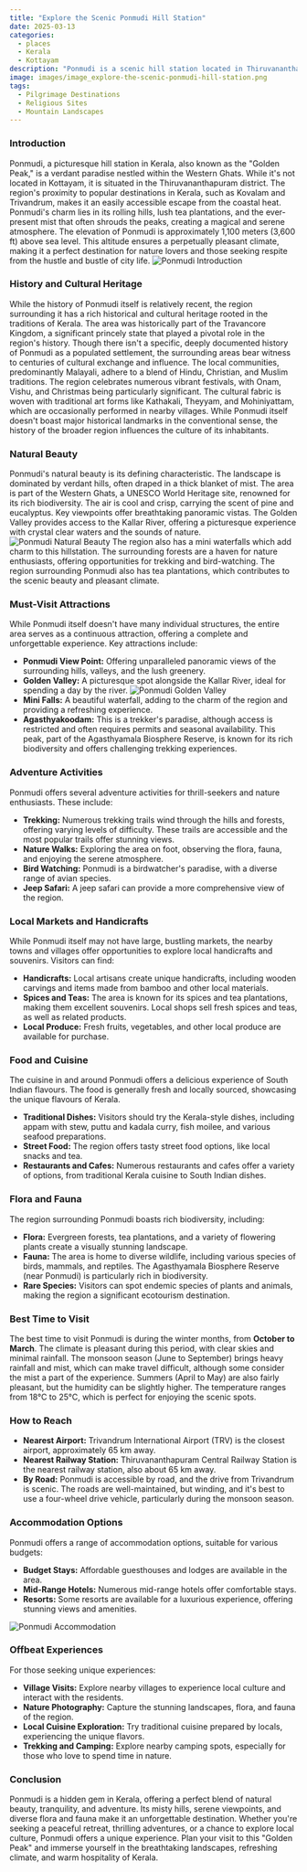 ```yaml
---
title: "Explore the Scenic Ponmudi Hill Station"
date: 2025-03-13
categories:
  - places
  - Kerala
  - Kottayam
description: "Ponmudi is a scenic hill station located in Thiruvananthapuram district, Kerala. It is known for its picturesque landscapes and trekking opportunities."
image: images/image_explore-the-scenic-ponmudi-hill-station.png
tags: 
  - Pilgrimage Destinations
  - Religious Sites
  - Mountain Landscapes
---
```



### **Introduction**

Ponmudi, a picturesque hill station in Kerala, also known as the "Golden Peak," is a verdant paradise nestled within the Western Ghats. While it's not located in Kottayam, it is situated in the Thiruvananthapuram district. The region's proximity to popular destinations in Kerala, such as Kovalam and Trivandrum, makes it an easily accessible escape from the coastal heat. Ponmudi's charm lies in its rolling hills, lush tea plantations, and the ever-present mist that often shrouds the peaks, creating a magical and serene atmosphere. The elevation of Ponmudi is approximately 1,100 meters (3,600 ft) above sea level. This altitude ensures a perpetually pleasant climate, making it a perfect destination for nature lovers and those seeking respite from the hustle and bustle of city life. <img src="placeholder_image_ponmudi_intro.jpg" alt="Ponmudi Introduction">

### **History and Cultural Heritage**

While the history of Ponmudi itself is relatively recent, the region surrounding it has a rich historical and cultural heritage rooted in the traditions of Kerala. The area was historically part of the Travancore Kingdom, a significant princely state that played a pivotal role in the region's history. Though there isn't a specific, deeply documented history of Ponmudi as a populated settlement, the surrounding areas bear witness to centuries of cultural exchange and influence. The local communities, predominantly Malayali, adhere to a blend of Hindu, Christian, and Muslim traditions. The region celebrates numerous vibrant festivals, with Onam, Vishu, and Christmas being particularly significant. The cultural fabric is woven with traditional art forms like Kathakali, Theyyam, and Mohiniyattam, which are occasionally performed in nearby villages. While Ponmudi itself doesn't boast major historical landmarks in the conventional sense, the history of the broader region influences the culture of its inhabitants.

### **Natural Beauty**

Ponmudi's natural beauty is its defining characteristic. The landscape is dominated by verdant hills, often draped in a thick blanket of mist. The area is part of the Western Ghats, a UNESCO World Heritage site, renowned for its rich biodiversity. The air is cool and crisp, carrying the scent of pine and eucalyptus. Key viewpoints offer breathtaking panoramic vistas. The Golden Valley provides access to the Kallar River, offering a picturesque experience with crystal clear waters and the sounds of nature. <img src="placeholder_image_ponmudi_natural_beauty.jpg" alt="Ponmudi Natural Beauty"> The region also has a mini waterfalls which add charm to this hillstation. The surrounding forests are a haven for nature enthusiasts, offering opportunities for trekking and bird-watching. The region surrounding Ponmudi also has tea plantations, which contributes to the scenic beauty and pleasant climate.

### **Must-Visit Attractions**

While Ponmudi itself doesn't have many individual structures, the entire area serves as a continuous attraction, offering a complete and unforgettable experience. Key attractions include:

*   **Ponmudi View Point:** Offering unparalleled panoramic views of the surrounding hills, valleys, and the lush greenery.
*   **Golden Valley:** A picturesque spot alongside the Kallar River, ideal for spending a day by the river. <img src="placeholder_image_ponmudi_golden_valley.jpg" alt="Ponmudi Golden Valley">
*   **Mini Falls:** A beautiful waterfall, adding to the charm of the region and providing a refreshing experience.
*   **Agasthyakoodam:** This is a trekker's paradise, although access is restricted and often requires permits and seasonal availability. This peak, part of the Agasthyamala Biosphere Reserve, is known for its rich biodiversity and offers challenging trekking experiences.

### **Adventure Activities**

Ponmudi offers several adventure activities for thrill-seekers and nature enthusiasts. These include:

*   **Trekking:** Numerous trekking trails wind through the hills and forests, offering varying levels of difficulty. These trails are accessible and the most popular trails offer stunning views.
*   **Nature Walks:** Exploring the area on foot, observing the flora, fauna, and enjoying the serene atmosphere.
*   **Bird Watching:** Ponmudi is a birdwatcher's paradise, with a diverse range of avian species.
*   **Jeep Safari:** A jeep safari can provide a more comprehensive view of the region.

### **Local Markets and Handicrafts**

While Ponmudi itself may not have large, bustling markets, the nearby towns and villages offer opportunities to explore local handicrafts and souvenirs. Visitors can find:

*   **Handicrafts:** Local artisans create unique handicrafts, including wooden carvings and items made from bamboo and other local materials.
*   **Spices and Teas:** The area is known for its spices and tea plantations, making them excellent souvenirs. Local shops sell fresh spices and teas, as well as related products.
*   **Local Produce:** Fresh fruits, vegetables, and other local produce are available for purchase.

### **Food and Cuisine**

The cuisine in and around Ponmudi offers a delicious experience of South Indian flavours. The food is generally fresh and locally sourced, showcasing the unique flavours of Kerala.

*   **Traditional Dishes:** Visitors should try the Kerala-style dishes, including appam with stew, puttu and kadala curry, fish moilee, and various seafood preparations.
*   **Street Food:** The region offers tasty street food options, like local snacks and tea.
*   **Restaurants and Cafes:** Numerous restaurants and cafes offer a variety of options, from traditional Kerala cuisine to South Indian dishes.

### **Flora and Fauna**

The region surrounding Ponmudi boasts rich biodiversity, including:

*   **Flora:** Evergreen forests, tea plantations, and a variety of flowering plants create a visually stunning landscape.
*   **Fauna:** The area is home to diverse wildlife, including various species of birds, mammals, and reptiles. The Agasthyamala Biosphere Reserve (near Ponmudi) is particularly rich in biodiversity.
*   **Rare Species:** Visitors can spot endemic species of plants and animals, making the region a significant ecotourism destination.

### **Best Time to Visit**

The best time to visit Ponmudi is during the winter months, from **October to March**. The climate is pleasant during this period, with clear skies and minimal rainfall. The monsoon season (June to September) brings heavy rainfall and mist, which can make travel difficult, although some consider the mist a part of the experience. Summers (April to May) are also fairly pleasant, but the humidity can be slightly higher. The temperature ranges from 18°C to 25°C, which is perfect for enjoying the scenic spots.

### **How to Reach**

*   **Nearest Airport:** Trivandrum International Airport (TRV) is the closest airport, approximately 65 km away.
*   **Nearest Railway Station:** Thiruvananthapuram Central Railway Station is the nearest railway station, also about 65 km away.
*   **By Road:** Ponmudi is accessible by road, and the drive from Trivandrum is scenic. The roads are well-maintained, but winding, and it's best to use a four-wheel drive vehicle, particularly during the monsoon season.

### **Accommodation Options**

Ponmudi offers a range of accommodation options, suitable for various budgets:

*   **Budget Stays:** Affordable guesthouses and lodges are available in the area.
*   **Mid-Range Hotels:** Numerous mid-range hotels offer comfortable stays.
*   **Resorts:** Some resorts are available for a luxurious experience, offering stunning views and amenities.

<img src="placeholder_image_ponmudi_accommodation.jpg" alt="Ponmudi Accommodation">

### **Offbeat Experiences**

For those seeking unique experiences:

*   **Village Visits:** Explore nearby villages to experience local culture and interact with the residents.
*   **Nature Photography:** Capture the stunning landscapes, flora, and fauna of the region.
*   **Local Cuisine Exploration:** Try traditional cuisine prepared by locals, experiencing the unique flavors.
*   **Trekking and Camping:** Explore nearby camping spots, especially for those who love to spend time in nature.

### **Conclusion**

Ponmudi is a hidden gem in Kerala, offering a perfect blend of natural beauty, tranquility, and adventure. Its misty hills, serene viewpoints, and diverse flora and fauna make it an unforgettable destination. Whether you're seeking a peaceful retreat, thrilling adventures, or a chance to explore local culture, Ponmudi offers a unique experience. Plan your visit to this "Golden Peak" and immerse yourself in the breathtaking landscapes, refreshing climate, and warm hospitality of Kerala.


